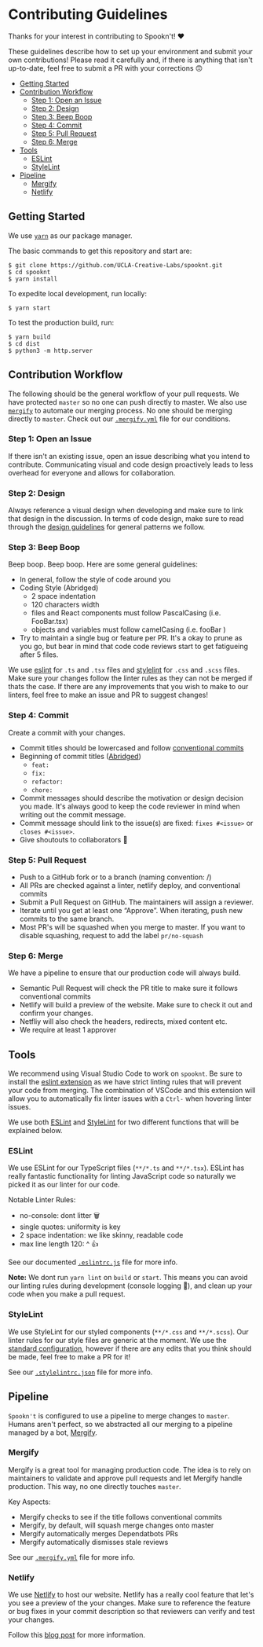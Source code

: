 # Contributing Guidelines

Thanks for your interest in contributing to Spookn't! ❤️

These guidelines describe how to set up your environment and submit your own contributions! Please read it 
carefully and, if there is anything that isn't up-to-date, feel free to submit a PR with your corrections 🙃

- [Getting Started](#Getting-Started)
- [Contribution Workflow](#Contribution-Workflow)
  - [Step 1: Open an Issue](#Step-1:-Open-an-Issue)
  - [Step 2: Design](#Step-2:-Design)
  - [Step 3: Beep Boop](#Step-3:-Beep-Boop)
  - [Step 4: Commit](#Step-4:-Commit)
  - [Step 5: Pull Request](#Step-5:-Pull-Request)
  - [Step 6: Merge](#Step-6:-Merge)
- [Tools](#Tools)
  - [ESLint](#ESLint)
  - [StyleLint](#StyleLint)
- [Pipeline](#Pipeline)
  - [Mergify](#Mergify)
  - [Netlify](#Netlify)

## Getting Started

We use [`yarn`](https://classic.yarnpkg.com/en/docs/install#mac-stable) as our package manager.

The basic commands to get this repository and start are:

```
$ git clone https://github.com/UCLA-Creative-Labs/spooknt.git
$ cd spooknt
$ yarn install
```

To expedite local development, run locally:

```
$ yarn start
```

To test the production build, run:

```
$ yarn build
$ cd dist
$ python3 -m http.server
```

## Contribution Workflow

The following should be the general workflow of your pull requests. We have protected `master` so no one can 
push directly to master. We also use [`mergify`](https://mergify.io/) to automate our merging process. No one 
should be merging directly to `master`. Check out our [`.mergify.yml`](.mergify.yml) file for our conditions.

### Step 1: Open an Issue

If there isn't an existing issue, open an issue describing what you intend to contribute. Communicating visual and 
code design proactively leads to less overhead for everyone and allows for collaboration. 

### Step 2: Design

Always reference a visual design when developing and make sure to link that design in the discussion. In terms of 
code design, make sure to read through the [design guidelines](DESIGN_GUIDELINES.md) for general patterns we follow. 

### Step 3: Beep Boop

Beep boop. Beep boop. Here are some general guidelines:

- In general, follow the style of code around you
- Coding Style (Abridged)
  - 2 space indentation
  - 120 characters width
  - files and React components must follow PascalCasing (i.e. FooBar.tsx)
  - objects and variables must follow camelCasing (i.e. fooBar )
- Try to maintain a single bug or feature per PR. It's a okay to prune as you go, but bear in mind that code
  code reviews start to get fatigueing after 5 files.

We use [eslint](.eslintrc.js) for `.ts` and `.tsx` files and [stylelint](.stylelintrc.json) for `.css` and `.scss` files. 
Make sure your changes follow the linter rules as they can not be merged if thats the case.
If there are any improvements that you wish to make to our linters, feel free to make an issue and PR to suggest changes!


### Step 4: Commit 

Create a commit with your changes.

- Commit titles should be lowercased and follow [conventional commits](https://www.conventionalcommits.org/en/v1.0.0/#specification)
- Beginning of commit titles ([Abridged](.github/semantic.yml))  
  - `feat: `
  - `fix: `
  - `refactor: `
  - `chore: `
- Commit messages should describe the motivation or design decision you made. It's always good to keep the code 
  reviewer in mind when writing out the commit message.
- Commit message should link to the issue(s) are fixed: `fixes #<issue>` or `closes #<issue>`.
- Give shoutouts to collaborators 🥳

### Step 5: Pull Request

- Push to a GitHub fork or to a branch (naming convention: <user>/<feature-bug-name>)
- All PRs are checked against a linter, netlify deploy, and conventional commits
- Submit a Pull Request on GitHub. The maintainers will assign a reviewer.
- Iterate until you get at least one “Approve”. When iterating, push new commits to the same branch. 
- Most PR's will be squashed when you merge to master. If you want to disable squashing, request to add the label `pr/no-squash`

### Step 6: Merge

We have a pipeline to ensure that our production code will always build.

- Semantic Pull Request will check the PR title to make sure it follows conventional commits
- Netlify will build a preview of the website. Make sure to check it out and confirm your changes.
- Netfliy will also check the headers, redirects, mixed content etc.
- We require at least 1 approver

## Tools

We recommend using Visual Studio Code to work on `spooknt`. Be sure to install the [eslint extension](https://marketplace.visualstudio.com/items?itemName=dbaeumer.vscode-eslint) as we have strict linting rules that will prevent your code from merging. The combination of VSCode and this extension will allow you to automatically fix linter issues with a `Ctrl-` when hovering linter issues.

We use both [ESLint](https://eslint.org/) and [StyleLint](https://stylelint.io/) for two different functions that will be explained below.

### ESLint

We use ESLint for our TypeScript files (`**/*.ts` and `**/*.tsx`). ESLint has really fantastic functionality for linting JavaScript code so naturally we picked it as our linter for our code.

Notable Linter Rules:
- no-console: dont litter 🗑
- single quotes: uniformity is key 
- 2 space indentation: we like skinny, readable code
- max line length 120: ^ 👍

See our documented [`.eslintrc.js`](.eslintrc.js) file for more info.

**Note:** We dont run `yarn lint` on `build` or `start`. This means you can avoid our linting rules during development (console logging 👀), and clean up your code when you make a pull request.

### StyleLint

We use StyleLint for our styled components (`**/*.css` and `**/*.scss`). Our linter rules for our style files are generic at the moment. We use the [standard configuration](https://github.com/stylelint/stylelint-config-standard), however if there are any edits that you think should be made, feel free to make a PR for it!

See our [`.stylelintrc.json`](.stylelintrc.json) file for more info.

## Pipeline

`Spookn't` is configured to use a pipeline to merge changes to `master`. Humans aren't perfect, so we abstracted all our merging to a pipeline managed by a bot, [Mergify](https://mergify.io/). 

### Mergify

Mergify is a great tool for managing production code. The idea is to rely on maintainers to validate and approve pull requests and let Mergify handle production. This way, no one directly touches `master`. 

Key Aspects:
- Mergify checks to see if the title follows conventional commits
- Mergify, by default, will squash merge changes onto master
- Mergify automatically merges Dependatbots PRs
- Mergify automatically dismisses stale reviews

See our [`.mergify.yml`](.mergify.yml) file for more info.

### Netlify

We use [Netlify](https://www.netlify.com/) to host our website. Netlify has a really cool feature that let's you see a preview of the your changes. Make sure to reference the feature or bug fixes in your commit description so that reviewers can verify and test your changes.

Follow this [blog post](https://www.netlify.com/blog/2016/07/20/introducing-deploy-previews-in-netlify/) for more information. 